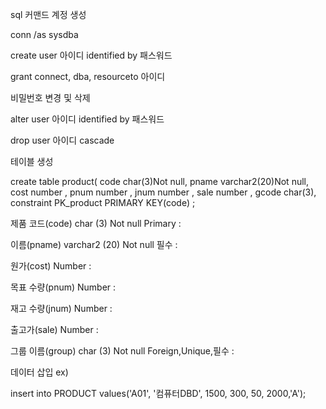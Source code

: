 sql 커맨드 계정 생성

conn /as sysdba

create user 아이디 identified by 패스워드 

grant connect, dba, resourceto 아이디

비밀번호 변경 및 삭제

alter user 아이디 identified by 패스워드

drop user 아이디 cascade

테이블 생성

create table product(
code char(3)Not null,
pname varchar2(20)Not null,
cost number ,
pnum number ,
jnum number ,
sale number ,
gcode char(3),
 constraint PK_product PRIMARY KEY(code)
 ;


제품 코드(code) char (3) Not null Primary :
 
이름(pname) varchar2 (20) Not null 필수 :

원가(cost) Number : 

목표 수량(pnum) Number : 

재고 수량(jnum) Number : 

출고가(sale) Number : 

그룹 이름(group) char (3) Not null  Foreign,Unique,필수 : 




데이터 삽입 ex)


insert into PRODUCT values('A01', '컴퓨터DBD', 1500, 300, 50, 2000,'A');
